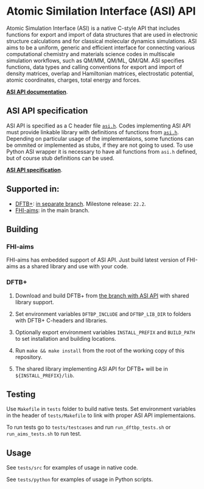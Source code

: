 # Atomic Similation Interface (ASI) API

Atomic Simulation Interface (ASI) is a native C-style API that includes functions for export and import of data structures that are used in electronic structure calculations and for classical molecular dynamics simulations. ASI aims to be a uniform, generic and efficient interface for connecting various computational chemistry and materials science codes in multiscale simulation workflows, such as QM/MM, QM/ML, QM/QM. ASI specifies functions, data types and calling conventions for export and import of density matrices, overlap and Hamiltonian matrices, electrostatic potential, atomic coordinates, charges, total energy and forces.


[**ASI API documentation**][1].

[1]: https://pvst.gitlab.io/asi

## ASI API specification

ASI API is specified as a C header file [`asi.h`][1]. Codes implementing ASI API must provide linkable library with definitions of functions from [`asi.h`][1]. Depending on particular usage of the implementaions, some functions can be ommited or implemented as stubs, if they are not going to used. To use Python ASI wrapper it is necessary to have all functions from `asi.h` defined, but of course stub definitions can be used.

[**ASI API specification**][1].

[1]: https://pvst.gitlab.io/asi/asi_8h.html

## Supported in:

* [DFTB+](https://dftbplus.org/): [in separate branch](https://github.com/PavelStishenko/dftbplus/tree/api-dm-3). Milestone release: `22.2`.
* [FHI-aims](https://fhi-aims.org/): in the main branch.


## Building

### FHI-aims

FHI-aims has embedded support of ASI API. Just build latest version of FHI-aims as a shared library and use with your code.


### DFTB+

1. Download and build DFTB+ from [the branch with ASI API](https://github.com/PavelStishenko/dftbplus/tree/api-dm-3) with shared library support.

2. Set environment variables `DFTBP_INCLUDE` and `DFTBP_LIB_DIR` to folders with DFTB+ C-headers and libraries.

3. Optionally export environment variables `INSTALL_PREFIX` and `BUILD_PATH` to set installation and building locations.

4. Run `make && make install` from the root of the working copy of this repository. 

5. The shared library implementing ASI API for DFTB+ will be in `${INSTALL_PREFIX}/lib`.

## Testing

Use `Makefile` in `tests` folder to build native tests. Set environment variables in the header of `tests/Makefile` to link with proper ASI API implementaions.

To run tests go to `tests/testcases` and run `run_dftbp_tests.sh` or `run_aims_tests.sh` to run test.

## Usage

See `tests/src` for examples of usage in native code.

See `tests/python` for examples of usage in Python scripts.


